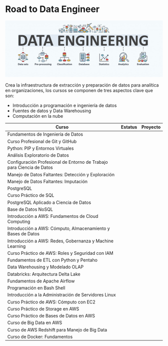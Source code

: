 # Road to Data Engineer

![alt text](image.png)

Crea la infraestructura de extracción y preparación de datos para analítica en organizaciones, los cursos se componen de tres aspectos clave que son:

- Introducción a programación e ingeniería de datos
- Fuentes de datos y Data Warehousing
- Computación en la nube

| Curso | Estatus | Proyecto |
|-------|--------------|-----------|
| Fundamentos de Ingeniería de Datos | |  |
| Curso Profesional de Git y GitHub |  | |
| Python: PIP y Entornos Virtuales | ||
| Análisis Exploratorio de Datos |  |  |  
| Configuración Profesional de Entorno de Trabajo para Ciencia de Datos |  |  |
| Manejo de Datos Faltantes: Detección y Exploración |  |  |
| Manejo de Datos Faltantes: Imputación || |
| PostgreSQL | |  |  
| Curso Práctico de SQL |  |  |
| PostgreSQL Aplicado a Ciencia de Datos | | |
| Base de Datos NoSQL | | |
| Introducción a AWS: Fundamentos de Cloud Computing |  |  |
| Introducción a AWS: Cómputo, Almacenamiento y Bases de Datos |  |  |
| Introducción a AWS: Redes, Gobernanza y Machine Learning |  | |
| Curso Práctico de AWS: Roles y Seguridad con IAM |  |  |
| Fundamentos de ETL con Python y Pentaho |  |  |
| Data Warehousing y Modelado OLAP |  |  |
| Databricks: Arquitectura Delta Lake |  |  |
| Fundamentos de Apache Airflow |  |  |
| Programación en Bash Shell |  |  |
| Introducción a la Administración de Servidores Linux |  |  |
| Curso Práctico de AWS: Cómputo con EC2 |  |  |
| Curso Práctico de Storage en AWS |  |  |
| Curso Práctico de Bases de Datos en AWS |  |  |
| Curso de Big Data en AWS |  |  |
| Curso de AWS Redshift para Manejo de Big Data |  |  |
| Curso de Docker: Fundamentos |  | |
